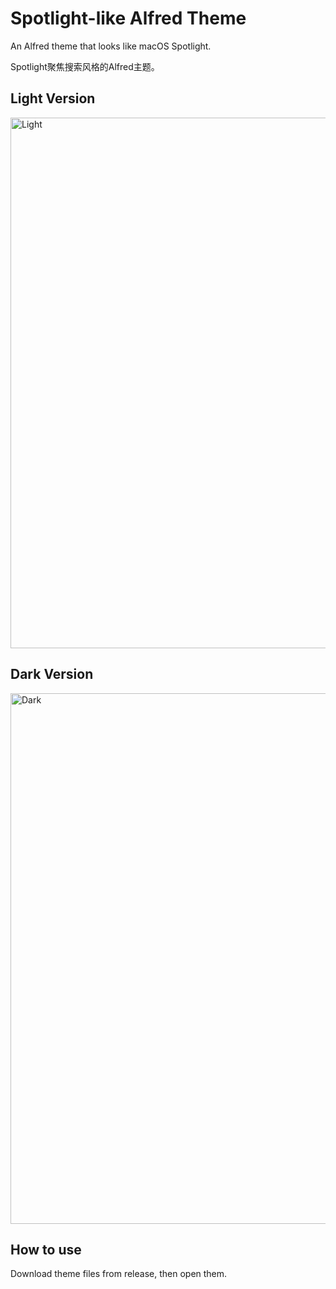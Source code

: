# Spotlight-like Alfred Theme
An Alfred theme that looks like macOS Spotlight.

Spotlight聚焦搜索风格的Alfred主题。

## Light Version

<img width="849" alt="Light" src="https://user-images.githubusercontent.com/118981115/209443865-0babb093-0fa2-4690-ad63-0cd6bfffaf51.png">


## Dark Version

<img width="849" alt="Dark" src="https://user-images.githubusercontent.com/118981115/209443867-c158e315-5820-4293-949f-4049657ee8c9.png">

## How to use
Download theme files from release, then open them.
